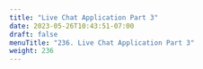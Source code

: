 ```yaml
---
title: "Live Chat Application Part 3"
date: 2023-05-26T10:43:51-07:00
draft: false
menuTitle: "236. Live Chat Application Part 3"
weight: 236
---
```


